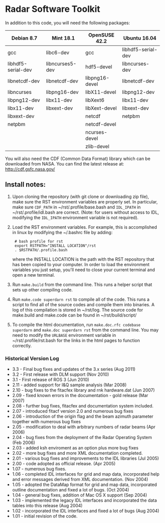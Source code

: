 Radar Software Toolkit
========

In addition to this code, you will need the following packages:

Debian 8.7 | Mint 18.1 | OpenSUSE 42.2 | Ubuntu 16.04
---------- | --------- | ------------- | ------------
gcc | libc6-dev | gcc | libhdf5-serial-dev
libhdf5-serial-dev | libncurses5-dev | hdf5-devel | libncurses-dev
libnetcdf-dev | libnetcdf-dev | libpng16-devel | libnetcdf-dev
libncurses | libpng16-dev | libX11-devel | libpng12-dev
libpng12-dev | libx11-dev | libXext6 | libx11-dev
libx11-dev | libxext-dev | libXext-devel | libxext-dev
libxext-dev | | netcdf | netpbm
netpbm | | netcdf-devel |
 | | | ncurses-devel |
 | | | zlib-devel |

You will also need the CDF (Common Data Format) library which can be downloaded from NASA.
You can find the latest release at: http://cdf.gsfc.nasa.gov/


## Install notes:


1. Upon cloning the repository (with git clone or downloading zip file), make sure the RST
   environment variables are properly set.  In particular, make sure `CDF_PATH` in
   ~/rst/.profile/base.bash and `IDL_IPATH` in ~/rst/.profile/idl.bash are correct.
   (Note: for users without access to IDL, modifying the `IDL_IPATH` environment variable is
   not required).

2. Load the RST environment variables.  For example, this is accomplished in linux by modifying
   the ~/.bashrc file by adding:

        # bash profile for rst
        export RSTPATH="INSTALL LOCATION"/rst
        . $RSTPATH/.profile.bash

   where the INSTALL LOCATION is the path with the RST repository that has been copied to your
   computer.  In order to load the environment variables you just setup, you'll need to close 
   your current terminal and open a new terminal.

3. Run `make.build` from the command line.  This runs a helper script that sets up other 
   compiling code.

4. Run `make.code superdarn rst` to compile all of the code.  This runs a script to find
   all of the source codes and compile them into binaries.  A log of this compilation is
   stored in ~/rst/log.  The source code for make.build and make.code can be found in
   ~/rst/build/script/

5. To compile the html documentation, run `make.doc.rfc codebase superdarn` and
   `make.doc superdarn rst` from the command line. You may need to modify the `URLBASE`
   environment variable in ~/rst/.profile/rst.bash for the links in the html pages to
   function correctly.


### Historical Version Log


- 3.3   -  Final bug fixes and updates of the 3.x series (Aug 2011)
- 3.2   -  First release with DLM support (Nov 2010)
- 3.1   -  First release of ROS 3 (Jun 2010)
- 2.11  -  added support for I&Q sample analysis (Mar 2008)
- 2.10  -  bug fixes to the fitacfex library and rnk hardware.dat (Jun 2007)
- 2.09  -  fixed known errors in the documentation - gold release (Mar 2007)
- 2.08  -  further bug fixes, fitacfex and documentation system
           included. 
- 2.07  -  introduced fitacf version 2.0 and numerous bug fixes
- 2.06  -  introduction of the origin flag and the beam azimuth parameter
           together with numerous bug fixes
- 2.05  -  modification to deal with arbitrary numbers of radar beams (Apr 2006)
- 2.04  -  bug fixes from the deployment of the Radar Operating System (Feb 2006)
- 2.03  -  added ksh enviroment as an option plus more bug fixes
- 2.02  -  more bug fixes and more XML documentation completed.
- 2.01  -  various bug fixes and improvements to the IDL libraries (Jul 2005)
- 2.00  -  code adopted as official release. (Apr 2005)
- 1.07  -  numerous bug fixes.
- 1.06  -  completed IDL interfaces for grid and map data, incorporated help
           and error messages derived from XML documentation. (Nov 2004)
- 1.05  -  adopted the DataMap format for grid and map data, incorporated
           outline documentation and fixed a lot of bugs. (Oct 2004)
- 1.04  -  general bug fixes, addition of Mac OS X support (Sep 2004)
- 1.03  -  implemented the legacy IDL interfaces and incorporated the
           data tables into this release (Aug 2004)
- 1.02  -  incorporated the IDL interfaces and fixed a lot of bugs (Aug 2004)
- 1.01  -  initial revision of the code.
